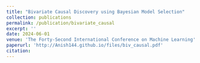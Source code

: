 ```yaml
---
title: "Bivariate Causal Discovery using Bayesian Model Selection"
collection: publications
permalink: /publication/bivariate_causal
excerpt: ''
date: 2024-06-01
venue: 'The Forty-Second International Conference on Machine Learning'
paperurl: 'http://Anish144.github.io/files/biv_causal.pdf'
citation:
---
```

